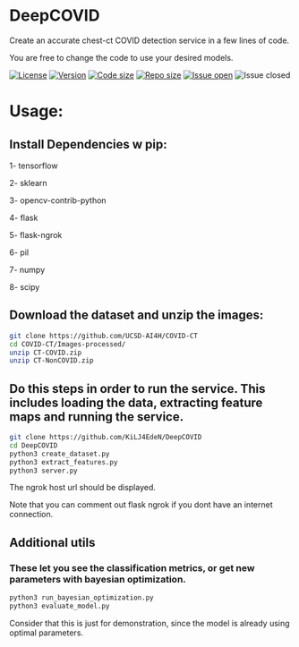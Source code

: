 # DeepCOVID
Create an accurate chest-ct COVID detection service in a few lines of code.

You are free to change the code to use your desired models.


[![License](https://img.shields.io/github/license/KiLJ4EdeN/Realtime_FacialRecognition)](https://img.shields.io/github/license/KiLJ4EdeN/DeepCOVID) [![Version](https://img.shields.io/github/v/tag/KiLJ4EdeN/DeepCOVID)](https://img.shields.io/github/v/tag/KiLJ4EdeN/DeepCOVID) [![Code size](https://img.shields.io/github/languages/code-size/KiLJ4EdeN/DeepCOVID)](https://img.shields.io/github/languages/code-size/KiLJ4EdeN/DeepCOVID) [![Repo size](https://img.shields.io/github/repo-size/KiLJ4EdeN/DeepCOVID)](https://img.shields.io/github/repo-size/KiLJ4EdeN/DeepCOVID) [![Issue open](https://img.shields.io/github/issues/KiLJ4EdeN/DeepCOVID)](https://img.shields.io/github/issues/KiLJ4EdeN/DeepCOVID)
![Issue closed](https://img.shields.io/github/issues-closed/KiLJ4EdeN/DeepCOVID)


# Usage:
## Install Dependencies w pip:

1- tensorflow

2- sklearn

3- opencv-contrib-python

4- flask

5- flask-ngrok

6- pil

7- numpy

8- scipy

## Download the dataset and unzip the images:
```bash
git clone https://github.com/UCSD-AI4H/COVID-CT
cd COVID-CT/Images-processed/
unzip CT-COVID.zip
unzip CT-NonCOVID.zip
```


## Do this steps in order to run the service. This includes loading the data, extracting feature maps and running the service.

```bash
git clone https://github.com/KiLJ4EdeN/DeepCOVID
cd DeepCOVID
python3 create_dataset.py
python3 extract_features.py
python3 server.py
```
The ngrok host url should be displayed.

Note that you can comment out flask ngrok if you dont have an internet connection.


## Additional utils
### These let you see the classification metrics, or get new parameters with bayesian optimization.
```bash
python3 run_bayesian_optimization.py
python3 evaluate_model.py
```
Consider that this is just for demonstration, since the model is already using optimal parameters.
